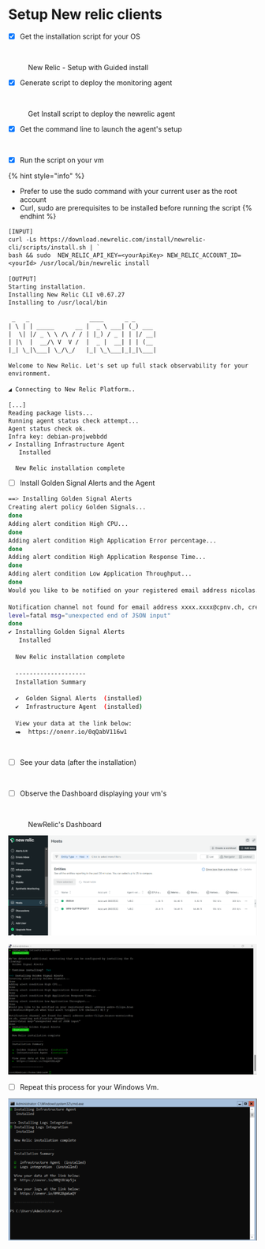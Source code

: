 # Setup New relic clients

* [x] Get the installation script for your OS

<figure><img src="../../.gitbook/assets/image (17).png" alt=""><figcaption><p>New Relic - Setup with Guided install</p></figcaption></figure>

* [x] Generate script to deploy the monitoring agent

<figure><img src="../../.gitbook/assets/image (8).png" alt=""><figcaption><p>Get Install script to deploy the newrelic agent</p></figcaption></figure>

* [x] Get the command line to launch the agent's setup

<figure><img src="../../.gitbook/assets/image (7).png" alt=""><figcaption></figcaption></figure>

* [x] Run the script on your vm

{% hint style="info" %}
* Prefer to use the sudo command with your current user as the root account
* Curl, sudo are prerequisites to be installed before running the script&#x20;
{% endhint %}

```
[INPUT]
curl -Ls https://download.newrelic.com/install/newrelic-cli/scripts/install.sh | `
bash && sudo  NEW_RELIC_API_KEY=<yourApiKey> NEW_RELIC_ACCOUNT_ID=<yourId> /usr/local/bin/newrelic install

[OUTPUT]
Starting installation.
Installing New Relic CLI v0.67.27
Installing to /usr/local/bin

 _   _                 ____      _ _
| \ | | _____      __ |  _ \ ___| (_) ___
|  \| |/ _ \ \ /\ / / | |_) / _ | | |/ __|
| |\  |  __/\ V  V /  |  _ |  __| | | (__
|_| \_|\___| \_/\_/   |_| \_\___|_|_|\___|

Welcome to New Relic. Let's set up full stack observability for your environment.

◢ Connecting to New Relic Platform..

[...]
Reading package lists...
Running agent status check attempt...
Agent status check ok.
Infra key: debian-projwebbdd
✔ Installing Infrastructure Agent
   Installed

  New Relic installation complete
```

* [ ] Install Golden Signal Alerts and the Agent

```bash
==> Installing Golden Signal Alerts
Creating alert policy Golden Signals...
done
Adding alert condition High CPU...
done
Adding alert condition High Application Error percentage...
done
Adding alert condition High Application Response Time...
done
Adding alert condition Low Application Throughput...
done
Would you like to be notified on your registered email address nicolas.glassey@cpnv.ch when this alert triggers Y/N (default: N)? Y

Notification channel not found for email address xxxx.xxxx@cpnv.ch, creating notification channel...
level=fatal msg="unexpected end of JSON input"
done
✔ Installing Golden Signal Alerts
   Installed

  New Relic installation complete

  --------------------
  Installation Summary

  ✔  Golden Signal Alerts  (installed)
  ✔  Infrastructure Agent  (installed)

  View your data at the link below:
  ⮕  https://onenr.io/0qQabV116w1
```

<figure><img src="../../.gitbook/assets/image (3).png" alt=""><figcaption></figcaption></figure>

* [ ] See your data (after the installation)

<figure><img src="../../.gitbook/assets/image (1).png" alt=""><figcaption></figcaption></figure>

* [ ] Observe the Dashboard displaying your vm's

<figure><img src="../../.gitbook/assets/image (6).png" alt=""><figcaption><p>NewRelic's Dashboard</p></figcaption></figure>

![image-20230512133540938](assets/image-20230512133540938.png)

![image-20230512133102186](assets/image-20230512133102186.png)

* [ ] Repeat this process for your Windows Vm.

![image-20230512133146209](assets/image-20230512133146209.png)

